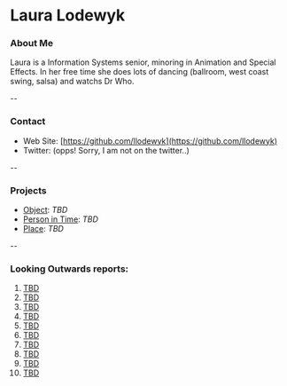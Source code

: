 # Laura Lodewyk

### About Me

Laura is a Information Systems senior, minoring in Animation and Special Effects. In her free time she does lots of dancing (ballroom, west coast swing, salsa) and watchs Dr Who.

--
### Contact

* Web Site: [https://github.com/llodewyk](https://github.com/llodewyk)
* Twitter: (opps! Sorry, I am not on the twitter..)

-- 
### Projects

* [Object](project1.md): *TBD*
* [Person in Time](project2.md): *TBD*
* [Place](project3.md): *TBD*

--
### Looking Outwards reports: 

1. [TBD](looking-outwards-01.md)
1. [TBD](looking-outwards-02.md) 
1. [TBD](looking-outwards-03.md)
1. [TBD](looking-outwards-04.md)
1. [TBD](looking-outwards-05.md)
1. [TBD](looking-outwards-06.md)
1. [TBD](looking-outwards-07.md)
1. [TBD](looking-outwards-08.md)
1. [TBD](looking-outwards-09.md)
1. [TBD](looking-outwards-10.md)
